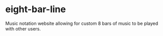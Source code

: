 # eight-bar-line
Music notation website allowing for custom 8 bars of music to be played with other users.
